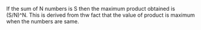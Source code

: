 If the sum of N numbers is S then the maximum product obtained is (S/N)^N. This is derived from thw fact that the value of product is maximum when the numbers are same.